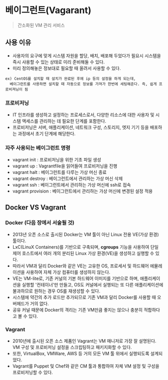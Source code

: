 # 베이그런트(Vagarant)
> 간소화된 VM 관리 서비스

## 사용 이유
- 사용자의 요구에 맞게 시스템 자원을 할당, 배치, 배포해 두었다가 필요시 시스템을 즉시 사용할 수 있는 상태로 미리 준비해둘 수 있다.
- 미리 정의해놓은 정보대로 필요할 때 올려서 사용할 수 있다.
```
ex) CentOS를 설치할 때 설치가 완료된 후에 ip 등의 설정을 하게 되는데, 
  베이그런트를 사용하면 설치할 때 자동으로 정보를 가져가 한번에 세팅해준다. 즉, 쉽게 프로비져닝이 됨
```

### 프로비저닝
- IT 인프라를 생성하고 설정하는 프로세스로서, 다양한 리소스에 대한 사용자 및 시스템 액세스를 관리하는 데 필요한 단계를 포함한다. 
- 프로비저닝은 서버, 애플리케이션, 네트워크 구성, 스토리지, 엣지 기기 등을 배포하는 과정에서 초기 단계에 해당한다.

### 자주 사용되는 베이그런트 명령
- vagrant init : 프로비저닝을 위한 기초 파일 생성
- vagrant up : Vagrantfile을 읽어들여 프로비저닝을 진행
- vagrant halt : 베이그런트를 다루는 가상 머신 종료
- vagrant destroy : 베이그런트에서 관리하는 가상 머신 삭제
- vagrant ssh : 베이그런트에서 관리하는 가상 머신에 ssh로 접속
- vagrant provision : 베이그런트에서 관리하는 가상 머신에 변경된 설정 적용

## Docker VS Vagrant

### Docker (다음 장에서 서술될 것)
- 2013년 오픈 소스로 출시된 Docker는 VM 툴이 아닌 Linux 전용 VE(가상 환경) 툴이다. 
- LxC(LinuX Containers)를 기반으로 구축되며, __cgroups__ 기능을 사용하여 단일 제어 호스트에서 여러 개의 분리된 Linux 가상 환경(VE)을 생성하고 실행할 수 있다. 
- 따라서 VM과 달리 Docker와 같은 VE는 고유한 OS, 프로세서 및 하드웨어 에뮬레이션을 사용하여 자체 가상 컴퓨터를 생성하지 않는다. 
- VE는 VM-lite로, 기존 커널의 기본 하드웨어 이미지를 기반으로 하며, 애플리케이션을 실행할 '컨테이너'만 만들고, OS도 커널에서 실행되는 또 다른 애플리케이션에 불과하므로 원하는 경우 OS를 재생성할 수 있다.
- 시스템에 약간의 추가 로드만 추가되므로 기존 VM과 달리 Docker를 사용할 때 오버헤드가 거의 없다. 
- 공유 커널 때문에 Docker의 격리는 기존 VM만큼 좋지는 않으나 충분히 적합하다고 볼 수 있다.

### Vagrant
- 2010년에 출시된 오픈 소스 제품인 Vagrant는 VM 매니저로 가장 잘 설명된다. VM 구성 및 프로비저닝 설정을 스크립팅하고 패키지화할 수 있다. 
- 또한, VirtualBox, VMWare, AWS 등 거의 모든 VM 툴 위에서 실행되도록 설계되었다. 
- Vagrant를 Puppet 및 Chef와 같은 CM 툴과 통합하여 자체 VM 설정 및 구성을 프로비저닝할 수 있다.
